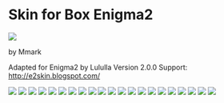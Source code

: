 # Skin for Box Enigma2
![](https://komarev.com/ghpvc/?username=Belfagor2005)

by Mmark

Adapted for Enigma2 by Lululla
Version 2.0.0
Support: http://e2skin.blogspot.com/



<img src="https://github.com/Belfagor2005/oZeta_skin/blob/main/screen/infobar.jpg?raw=true">

<img src="https://github.com/Belfagor2005/oZeta_skin/blob/main/screen/second_infobar.jpg?raw=true">

<img src="https://github.com/Belfagor2005/oZeta_skin/blob/main/screen/second-infobar-genre.jpg?raw=true">

<img src="https://github.com/Belfagor2005/oZeta_skin/blob/main/screen/info_epg.jpg?raw=true">

<img src="https://github.com/Belfagor2005/oZeta_skin/blob/main/screen/epg-poster.jpg?raw=true">

<img src="https://github.com/Belfagor2005/oZeta_skin/blob/main/screen/epg_info.jpg?raw=true">

<img src="https://github.com/Belfagor2005/oZeta_skin/blob/main/screen/epg_event.jpg?raw=true">

<img src="https://github.com/Belfagor2005/oZeta_skin/blob/main/screen/channell-next.jpg?raw=true">

<img src="https://github.com/Belfagor2005/oZeta_skin/blob/main/screen/channel_next_long.jpg?raw=true">

<img src="https://github.com/Belfagor2005/oZeta_skin/blob/main/screen/menu_icon.jpg?raw=true">

<img src="https://github.com/Belfagor2005/oZeta_skin/blob/main/screen/menu_icon2.jpg?raw=true">

<img src="https://github.com/Belfagor2005/oZeta_skin/blob/main/screen/menu_setup.jpg?raw=true">

<img src="https://github.com/Belfagor2005/oZeta_skin/blob/main/screen/menu_info.jpg?raw=true">

<img src="https://github.com/Belfagor2005/oZeta_skin/blob/main/screen/setup_osd_pic.jpg?raw=true">

<img src="https://github.com/Belfagor2005/oZeta_skin/blob/main/screen/info_image.jpg?raw=true">

<img src="https://github.com/Belfagor2005/oZeta_skin/blob/main/screen/pli_info.jpg?raw=true">

<img src="https://github.com/Belfagor2005/oZeta_skin/blob/main/screen/info_device.jpg?raw=true">

<img src="https://github.com/Belfagor2005/oZeta_skin/blob/main/screen/plugin_browser.jpg?raw=true">

<img src="https://github.com/Belfagor2005/oZeta_skin/blob/main/screen/ozsetup.jpg?raw=true">

<img src="https://github.com/Belfagor2005/oZeta_skin/blob/main/screen/xstreamity1.jpg?raw=true">

<img src="https://github.com/Belfagor2005/oZeta_skin/blob/main/screen/xstreamity2.jpg?raw=true">

